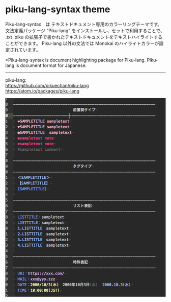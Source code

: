 # piku-lang-syntax theme

Piku-lang-syntax　は テキストドキュメント専用のカラーリングテーマです。
文法定義パッケージ ”Piku-lang” をインストールし、セットで利用することで、
.txt .piku の拡張子で書かれたテキストドキュメントをテキストハイライトすることができます。
Piku-lang 以外の文法では Monokai のハイライトカラーが設定されています。

*Piku-lang-syntax is document highlighting package for Piku-lang.
Piku-lang is document format for Japanese.

****

piku-lang:  
https://github.com/pikuechan/piku-lang  
https://atom.io/packages/piku-lang  

![sample image](https://github.com/pikuechan/piku-lang-syntax/blob/master/sampleimage.png)
